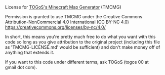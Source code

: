 License for [TOGoS's Minecraft Map Generator](https://github.com/TOGoS/TMCMG/) (TMCMG)

Permission is granted to use TMCMG under the
Creative Commons Attribution-NonCommercial 4.0 International (CC BY-NC 4.0)
https://creativecommons.org/licenses/by-nc/4.0/

In short, this means you're pretty much free to do what you want with
this code so long as you give attribution to the original project
(including this file as 'TMCMG-LICENSE.md' would be sufficient)
and don't make money off of anything that extends it.

If you want to this code under different terms, ask TOGoS (togos 00 at gmail dot com).
